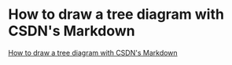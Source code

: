 # How to draw a tree diagram with CSDN's Markdown
[How to draw a tree diagram with CSDN's Markdown](https://aiwithcloud.com/2022/09/15/how_to_draw_a_tree_diagram_with_csdns_markdown/)